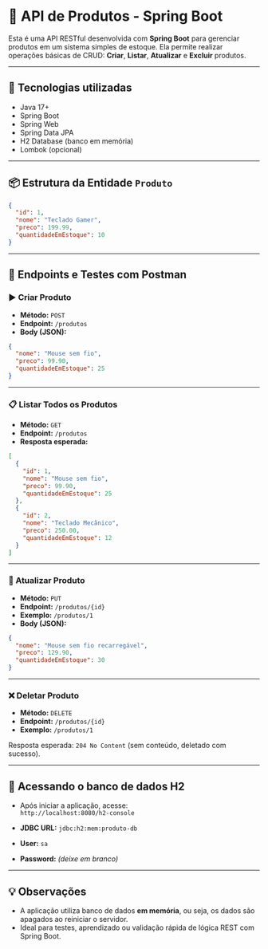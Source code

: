 # 🛒 API de Produtos - Spring Boot

Esta é uma API RESTful desenvolvida com **Spring Boot** para gerenciar produtos em um sistema simples de estoque. Ela permite realizar operações básicas de CRUD: **Criar**, **Listar**, **Atualizar** e **Excluir** produtos.

---

## 🚀 Tecnologias utilizadas

- Java 17+
- Spring Boot
- Spring Web
- Spring Data JPA
- H2 Database (banco em memória)
- Lombok (opcional)

---

## 📦 Estrutura da Entidade `Produto`

```json
{
  "id": 1,
  "nome": "Teclado Gamer",
  "preco": 199.99,
  "quantidadeEmEstoque": 10
}
```

---

## 🔧 Endpoints e Testes com Postman

### ▶️ Criar Produto

- **Método:** `POST`
- **Endpoint:** `/produtos`
- **Body (JSON):**
```json
{
  "nome": "Mouse sem fio",
  "preco": 99.90,
  "quantidadeEmEstoque": 25
}
```

---

### 📋 Listar Todos os Produtos

- **Método:** `GET`
- **Endpoint:** `/produtos`
- **Resposta esperada:**
```json
[
  {
    "id": 1,
    "nome": "Mouse sem fio",
    "preco": 99.90,
    "quantidadeEmEstoque": 25
  },
  {
    "id": 2,
    "nome": "Teclado Mecânico",
    "preco": 250.00,
    "quantidadeEmEstoque": 12
  }
]
```

---

### 🔁 Atualizar Produto

- **Método:** `PUT`
- **Endpoint:** `/produtos/{id}`
- **Exemplo:** `/produtos/1`
- **Body (JSON):**
```json
{
  "nome": "Mouse sem fio recarregável",
  "preco": 129.90,
  "quantidadeEmEstoque": 30
}
```

---

### ❌ Deletar Produto

- **Método:** `DELETE`
- **Endpoint:** `/produtos/{id}`
- **Exemplo:** `/produtos/1`

Resposta esperada: `204 No Content` (sem conteúdo, deletado com sucesso).

---

## 🧪 Acessando o banco de dados H2

- Após iniciar a aplicação, acesse:  
  `http://localhost:8080/h2-console`

- **JDBC URL:** `jdbc:h2:mem:produto-db`  
- **User:** `sa`  
- **Password:** *(deixe em branco)*

---

## 💡 Observações

- A aplicação utiliza banco de dados **em memória**, ou seja, os dados são apagados ao reiniciar o servidor.
- Ideal para testes, aprendizado ou validação rápida de lógica REST com Spring Boot.
